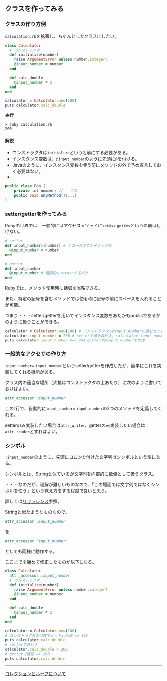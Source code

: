 ## クラスを作ってみる

### クラスの作り方例
`calculation.rb`を拡張し、ちゃんとしたクラスにしたい。

```ruby
class Calculator
  # コンストラクタ
  def initialize(number)
    raise ArgumentError unless number.integer?
    @input_number = number
  end

  def calc_double
    @input_number * 2
  end
end

calculator = Calculator.new(100)
puts calculator.calc_double
```

**実行**

```dos
> ruby calculation.rb
200
```

#### 解説
* コンストラクタは`initialize`という名前にする必要がある。
* インスタンス変数は、`@input_number`のように先頭に`@`を付ける。
* Javaのように、インスタンス変数を使う前にメソッドの外で予め宣言しておく必要はない。
* 
```java
public class Foo {
    private int number; // ← これ
    public void anyMethod(){...}
}
```

### setter/getterを作ってみる
Rubyの世界では、一般的にはアクセスメソッドに`setXxx` `getXxx`という名前は付けない。

```ruby
# setter
def input_number=(number) # イコールまでがメソッド名
  @input_number = number
end

# getter
def input_number
  @input_number # 暗黙的にreturnするだけ
end
```

Rubyでは、メソッド使用時に括弧を省略できる。

また、特定の記号を含むメソッドでは使用時に記号の前にスペースを入れることが可能。

つまり・・・setter/getterを用いてインスタンス変数をあたかもpublicであるかのように扱うことができる。

```ruby
calculator = Calculator.new(100) # コンストラクタで@input_numberに値をセット
calculator.input_number = 200 # setterで値を再代入。calculator.input_number=(200)の省略形
puts calculator.input_number #=> 200 getterで@input_numberを取得
```

### 一般的なアクセサの作り方
`input_number=` `input_number`というsetter/getterを作成したが、簡単にこれを実装してくれる機能がある。

クラス内の適当な場所（大抵はコンストラクタの上あたり）に次のように書いておけばよい。
```ruby
attr_accessor :input_number
```

この1行で、自動的に`input_number=` `input_number`の2つのメソッドを定義してくれる。

setterのみ実装したい場合は`attr_writer`、getterのみ実装したい場合は`attr_reader`とすればよい。

### シンボル
`:input_number`のように、先頭にコロンを付けた文字列はシンボルという型になる。

シンボルとは、Stringと似ているが文字列を内部的に数値として扱うクラス。

・・・なのだが、理解が難しいものなので、「この場面では文字列ではなくシンボルを使う」という覚え方をする程度で良いと思う。

詳しくは[リファレンス](http://docs.ruby-lang.org/ja/2.2.0/class/Symbol.html)参照。

Stringと似たようなものなので、
```ruby
attr_accessor :input_number
```
を
```ruby
attr_accessor "input_number"
```
としても同様に動作する。

ここまでを纏めて修正したものが以下になる。
```ruby
class Calculator
  attr_accessor :input_number
  # コンストラクタ
  def initialize(number)
    raise ArgumentError unless number.integer?
    @input_number = number
  end

  def calc_double
    @input_number * 2
  end
end

calculator = Calculator.new(100)
# コンストラクタの引数でセットした値 => 100
puts calculator.calc_double
# setterで再代入
calculator.calc_double = 200
# getterで確認 => 200
puts calculator.calc_double
```


----

[コレクションとループについて](06_collection_loop.md)
